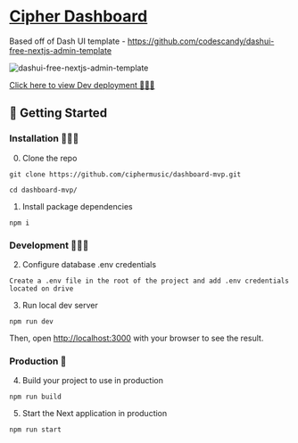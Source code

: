 # [Cipher Dashboard]()
 Based off of Dash UI template - https://github.com/codescandy/dashui-free-nextjs-admin-template

![dashui-free-nextjs-admin-template](https://user-images.githubusercontent.com/68774600/231716707-3da30d19-b826-4692-b03a-fed41376d250.jpg)

[Click here to view Dev deployment 👨🏻‍💻](https://dashboard-mvp-five.vercel.app/)


##  🚀 Getting Started 

### Installation 👨🏻‍💻

0. Clone the repo

```
git clone https://github.com/ciphermusic/dashboard-mvp.git
```
```
cd dashboard-mvp/
```

1. Install package dependencies

```
npm i
```

### Development 👨🏻‍💻
2. Configure database .env credentials

```
Create a .env file in the root of the project and add .env credentials located on drive
```

3. Run local dev server

```
npm run dev
```
Then, open [http://localhost:3000](http://localhost:3000) with your browser to see the result.

### Production 🚀

4. Build your project to use in production

```
npm run build
```

5. Start the Next application in production

```
npm run start
```



